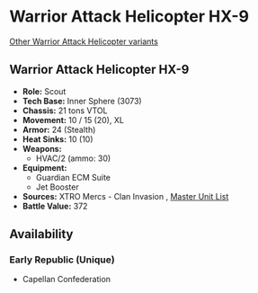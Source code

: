# Warrior Attack Helicopter HX-9 

[Other Warrior Attack Helicopter variants](../warrior_attack_helicopter.md) 

## Warrior Attack Helicopter HX-9 

- **Role:** Scout 
- **Tech Base:** Inner Sphere (3073) 
- **Chassis:** 21 tons VTOL 
- **Movement:** 10 / 15 (20), XL 
- **Armor:** 24 (Stealth) 
- **Heat Sinks:** 10 (10) 
- **Weapons:** 
  - HVAC/2 (ammo: 30) 
- **Equipment:** 
  - Guardian ECM Suite 
  - Jet Booster 
- **Sources:** XTRO Mercs - Clan Invasion , [Master Unit List](http://masterunitlist.info/Unit/Details/3518) 
- **Battle Value:** 372 

## Availability 

### Early Republic (Unique) 

- Capellan Confederation 

